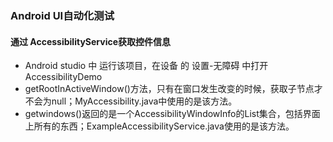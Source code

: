 ### Android UI自动化测试
#### 通过 AccessibilityService获取控件信息
- Android studio 中 运行该项目，在设备 的 设置-无障碍 中打开  AccessibilityDemo
- getRootInActiveWindow()方法，只有在窗口发生改变的时候，获取子节点才不会为null；MyAccessibility.java中使用的是该方法。
- getwindows()返回的是一个AccessibilityWindowInfo的List集合，包括界面上所有的东西；ExampleAccessibilityService.java使用的是该方法。